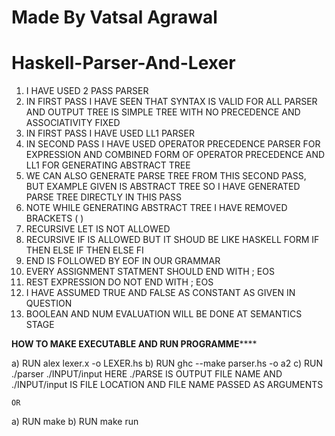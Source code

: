 # Made By Vatsal Agrawal
# Haskell-Parser-And-Lexer

1) I HAVE USED 2 PASS PARSER
2) IN FIRST PASS I HAVE SEEN THAT SYNTAX IS VALID FOR ALL PARSER AND OUTPUT TREE IS SIMPLE TREE WITH NO PRECEDENCE AND ASSOCIATIVITY FIXED
3) IN FIRST PASS I HAVE USED LL1 PARSER
3) IN SECOND PASS I HAVE USED OPERATOR PRECEDENCE PARSER FOR EXPRESSION AND COMBINED FORM OF OPERATOR PRECEDENCE AND LL1 FOR GENERATING ABSTRACT TREE 
4) WE CAN ALSO GENERATE PARSE TREE FROM THIS SECOND PASS, BUT EXAMPLE GIVEN IS ABSTRACT TREE SO I HAVE GENERATED PARSE TREE DIRECTLY IN THIS PASS
5) NOTE WHILE GENERATING ABSTRACT TREE I HAVE REMOVED BRACKETS ( )
6) RECURSIVE LET IS NOT ALLOWED
7) RECURSIVE IF IS ALLOWED BUT IT SHOUD BE LIKE HASKELL FORM IF THEN ELSE IF THEN ELSE FI  
8) END IS FOLLOWED BY EOF IN OUR GRAMMAR
9) EVERY ASSIGNMENT STATMENT SHOULD END WITH ; EOS
10) REST EXPRESSION DO NOT END WITH ; EOS 
11) I HAVE ASSUMED TRUE AND FALSE AS CONSTANT AS GIVEN IN QUESTION
12) BOOLEAN AND NUM EVALUATION WILL BE DONE AT SEMANTICS STAGE


**************************HOW TO MAKE EXECUTABLE AND RUN PROGRAMME******************************
 
a)	RUN alex lexer.x -o LEXER.hs
b) 	RUN ghc --make parser.hs -o a2
c) 	RUN ./parser ./INPUT/input
		HERE ./PARSE IS OUTPUT FILE NAME AND ./INPUT/input IS FILE LOCATION AND FILE 		NAME PASSED AS ARGUMENTS
		
	OR
a)	RUN make
b)	RUN make run
